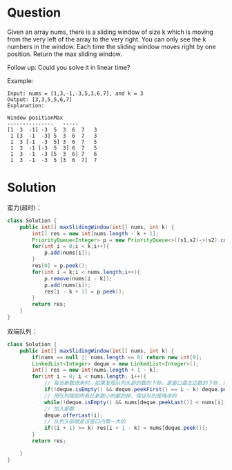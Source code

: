 # Question
Given an array nums, there is a sliding window of size k which is moving from the very left of the array to the very right. You can only see the k numbers in the window. Each time the sliding window moves right by one position. Return the max sliding window.

Follow up:
Could you solve it in linear time?

Example:
    
    Input: nums = [1,3,-1,-3,5,3,6,7], and k = 3
    Output: [3,3,5,5,6,7] 
    Explanation: 
    
    Window positionMax
    ---------------   -----
    [1  3  -1] -3  5  3  6  7   3
     1 [3  -1  -3] 5  3  6  7   3
     1  3 [-1  -3  5] 3  6  7   5
     1  3  -1 [-3  5  3] 6  7   5
     1  3  -1  -3 [5  3  6] 7   6
     1  3  -1  -3  5 [3  6  7]  7

# Solution
蛮力(超时)：
```java
class Solution {
    public int[] maxSlidingWindow(int[] nums, int k) {
        int[] res = new int[nums.length - k + 1];
        PriorityQueue<Integer> p = new PriorityQueue<>((s1,s2)->(s2).compareTo(s1));
        for(int i = 0;i < k;i++){
            p.add(nums[i]);
        }
        res[0] = p.peek();
        for(int i = k;i < nums.length;i++){
            p.remove(nums[i - k]);
            p.add(nums[i]);
            res[i - k + 1] = p.peek();          
        }
        return res;
    }
}
```
双端队列：
```java
class Solution {
    public int[] maxSlidingWindow(int[] nums, int k) {
        if(nums == null || nums.length == 0) return new int[0];
        LinkedList<Integer> deque = new LinkedList<Integer>();
        int[] res = new int[nums.length + 1 - k];
        for(int i = 0; i < nums.length; i++){
            // 每当新数进来时，如果发现队列头部的数的下标，是窗口最左边数的下标，则扔掉
            if(!deque.isEmpty() && deque.peekFirst() == i - k) deque.poll();
            // 把队列尾部所有比新数小的都扔掉，保证队列是降序的
            while(!deque.isEmpty() && nums[deque.peekLast()] < nums[i]) deque.removeLast();
            // 加入新数
            deque.offerLast(i);
            // 队列头部就是该窗口内第一大的
            if((i + 1) >= k) res[i + 1 - k] = nums[deque.peek()];
        }
        return res;

    }
}
```
